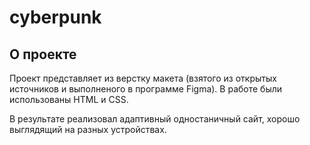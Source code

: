 ﻿# cyberpunk
## О проекте
Проект представляет из верстку макета (взятого из открытых источников и выполненого в программе Figma).
В работе были использованы HTML и CSS.

В результате реализовал адаптивный одностаничный сайт, хорошо выглядящий на разных устройствах.
